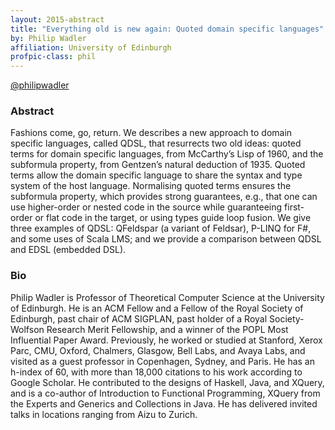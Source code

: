 ```yaml
---
layout: 2015-abstract
title: "Everything old is new again: Quoted domain specific languages"
by: Philip Wadler
affiliation: University of Edinburgh
profpic-class: phil
---
```


[@philipwadler](https://twitter.com/philipwadler)


### Abstract

Fashions come, go, return. We describes a new approach to domain specific languages, called QDSL, that resurrects two old ideas: quoted terms for domain specific languages, from McCarthy’s Lisp of 1960, and the subformula property, from Gentzen’s natural deduction of 1935. Quoted terms allow the domain specific language to share the syntax and type system of the host language. Normalising quoted terms ensures the subformula property, which provides strong guarantees, e.g., that one can use higher-order or nested code in the source while guaranteeing first-order or flat code in the target, or using types guide loop fusion. We give three examples of QDSL: QFeldspar (a variant of Feldsar), P-LINQ for F#, and some uses of Scala LMS; and we provide a comparison between QDSL and EDSL (embedded DSL).

### Bio

Philip Wadler is Professor of Theoretical Computer Science at the University of Edinburgh. He is an ACM Fellow and a Fellow of the Royal Society of Edinburgh, past chair of ACM SIGPLAN, past holder of a Royal Society-Wolfson Research Merit Fellowship, and a winner of the POPL Most Influential Paper Award. Previously, he worked or studied at Stanford, Xerox Parc, CMU, Oxford, Chalmers, Glasgow, Bell Labs, and Avaya Labs, and visited as a guest professor in Copenhagen, Sydney, and Paris. He has an h-index of 60, with more than 18,000 citations to his work according to Google Scholar. He contributed to the designs of Haskell, Java, and XQuery, and is a co-author of Introduction to Functional Programming, XQuery from the Experts and Generics and Collections in Java. He has delivered invited talks in locations ranging from Aizu to Zurich.


